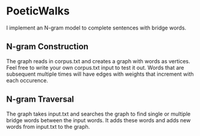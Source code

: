 # PoeticWalks
I implement an N-gram model to complete sentences with bridge words.

## N-gram Construction
The graph reads in corpus.txt and creates a graph with words as vertices. Feel free to write your own corpus.txt input to test it out. Words that are subsequent multiple times will have edges with weights that increment with each occurence.

## N-gram Traversal
The graph takes input.txt and searches the graph to find single or multiple bridge words between the input words. It adds these words and adds new words from input.txt to the graph.
